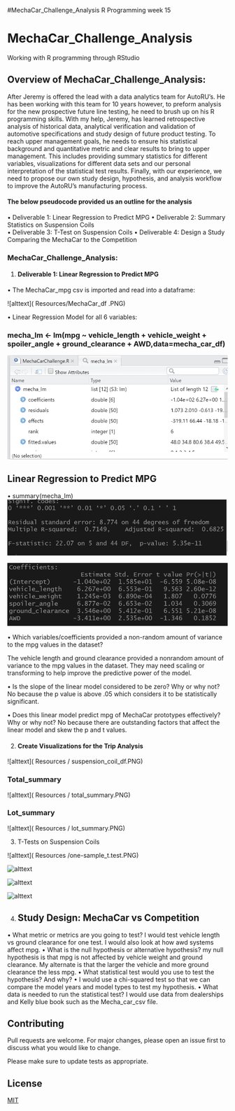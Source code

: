 #MechaCar_Challenge_Analysis
R Programming week 15
# MechaCar_Challenge_Analysis
Working with R programming through RStudio
## Overview of MechaCar_Challenge_Analysis:
After Jeremy is offered the lead with a data analytics team for AutoRU’s.  He has been working with this team for 10 years however, to preform analysis for the new prospective future line testing, he need to brush up on his R programming skills. With my help, Jeremy, has learned retrospective analysis of historical data, analytical verification and validation of automotive specifications and study design of future product testing.  To reach upper management goals, he needs to ensure his statistical background and quantitative metric and clear results to bring to upper management. This includes providing summary statistics for different variables, visualizations for different data sets and our personal interpretation of the statistical test results. Finally, with our experience, we need to propose our own study design, hypothesis, and analysis workflow to improve the AutoRU’s manufacturing process. 
#### The below pseudocode provided us an outline for the analysis ####
•	Deliverable 1:  Linear Regression to Predict MPG 
•	Deliverable 2: Summary Statistics on Suspension Coils  
•	Deliverable 3: T-Test on Suspension Coils
•	Deliverable 4: Design a Study Comparing the MechaCar to the Competition

### MechaCar_Challenge_Analysis: ###
1.	#### Deliverable 1:  Linear Regression to Predict MPG ####

•	The MechaCar_mpg csv is imported and read into a dataframe:

![alttext]( Resources/MechaCar_df .PNG) 

•	Linear Regression Model for all 6 variables:
### mecha_lm <- lm(mpg ~ vehicle_length + vehicle_weight + spoiler_angle + ground_clearance + AWD,data=mecha_car_df) ###

![alttext]( Resources/lm_mechacar.PNG)

## Linear Regression to Predict MPG
•	summary(mecha_lm) 
![alttext]( Resources/summary_mechacar.PNG)

![alttext]( Resources/summary_mechacar2.PNG)

•	Which variables/coefficients provided a non-random amount of variance to the mpg values in the dataset?

The vehicle length and ground clearance provided a nonrandom amount of variance to the mpg values in the dataset. They may need scaling or transforming to help improve the predictive power of the model.

•	Is the slope of the linear model considered to be zero? Why or why not?
No because the p value is above .05 which considers it to be statistically significant.

•	Does this linear model predict mpg of MechaCar prototypes effectively? Why or why not?
No because there are outstanding factors that affect the linear model and skew the p and t values. 

2.	#### Create Visualizations for the Trip Analysis ####

![alttext]( Resources / suspension_coil_df.PNG)

### Total_summary ###

![alttext]( Resources / total_summary.PNG)

### Lot_summary ###

![alttext]( Resources / lot_summary.PNG)


3.	T-Tests on Suspension Coils

 
![alttext]( Resources /one-sample_t.test.PNG)

 
![alttext]( Resources/sample_t.test-2.PNG)

 
![alttext]( Resources/sample_lot2.PNG)

 

![alttext]( Resources/sample_lot3.PNG)

4.	## Study Design: MechaCar vs Competition

•	What metric or metrics are you going to test?
I would test vehicle length vs ground clearance for one test. I would also look at how awd systems affect mpg. 
•	What is the null hypothesis or alternative hypothesis?
my null hypothesis is that mpg is not affected by vehicle weight and ground clearance. My alternate is that the larger the vehicle and more ground clearance the less mpg. 
•	What statistical test would you use to test the hypothesis? And why?
•	I would use a chi-squared test so that we can compare the model years and model types to test my hypothesis.
•	What data is needed to run the statistical test?
I would use data from dealerships and Kelly blue book such as the Mecha_car_csv file.

## Contributing 
Pull requests are welcome. For major changes, please open an issue first to discuss what you would like to change.

Please make sure to update tests as appropriate.

## License
[MIT](https://choosealicense.com/licenses/mit/)

